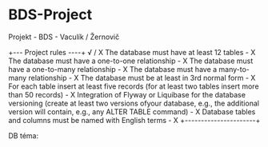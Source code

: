 # BDS-Project
Projekt  - BDS - Vaculík / Žernovič

+--- Project rules ----+ √ / X
The database must have at least 12 tables                      - X
The database must have a one-to-one relationship               - X
The database must have a one-to-many relationship              - X
The database must have a many-to-many relationship             - X
The database must be at least in 3rd normal form               - X
For each table insert at least five records 
  (for at least two tables insert more than 50 records)        - X
Integration of Flyway or Liquibase for the database versioning 
  (create at least two versions ofyour database, e.g.,
  the additional version will contain, e.g., 
  any ALTER TABLE command)                                     - X
Database tables and columns must be named with English terms   - X
+----------------------+

DB téma: 


